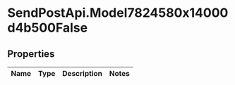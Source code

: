 # SendPostApi.Model7824580x14000d4b500False

## Properties
Name | Type | Description | Notes
------------ | ------------- | ------------- | -------------



